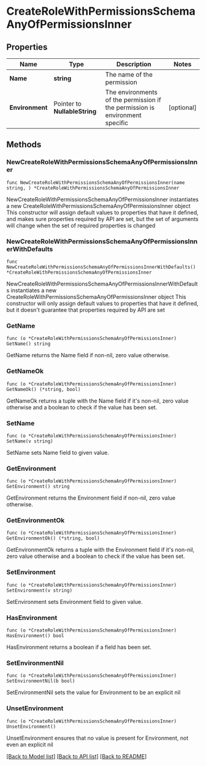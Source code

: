 # CreateRoleWithPermissionsSchemaAnyOfPermissionsInner

## Properties

Name | Type | Description | Notes
------------ | ------------- | ------------- | -------------
**Name** | **string** | The name of the permission | 
**Environment** | Pointer to **NullableString** | The environments of the permission if the permission is environment specific | [optional] 

## Methods

### NewCreateRoleWithPermissionsSchemaAnyOfPermissionsInner

`func NewCreateRoleWithPermissionsSchemaAnyOfPermissionsInner(name string, ) *CreateRoleWithPermissionsSchemaAnyOfPermissionsInner`

NewCreateRoleWithPermissionsSchemaAnyOfPermissionsInner instantiates a new CreateRoleWithPermissionsSchemaAnyOfPermissionsInner object
This constructor will assign default values to properties that have it defined,
and makes sure properties required by API are set, but the set of arguments
will change when the set of required properties is changed

### NewCreateRoleWithPermissionsSchemaAnyOfPermissionsInnerWithDefaults

`func NewCreateRoleWithPermissionsSchemaAnyOfPermissionsInnerWithDefaults() *CreateRoleWithPermissionsSchemaAnyOfPermissionsInner`

NewCreateRoleWithPermissionsSchemaAnyOfPermissionsInnerWithDefaults instantiates a new CreateRoleWithPermissionsSchemaAnyOfPermissionsInner object
This constructor will only assign default values to properties that have it defined,
but it doesn't guarantee that properties required by API are set

### GetName

`func (o *CreateRoleWithPermissionsSchemaAnyOfPermissionsInner) GetName() string`

GetName returns the Name field if non-nil, zero value otherwise.

### GetNameOk

`func (o *CreateRoleWithPermissionsSchemaAnyOfPermissionsInner) GetNameOk() (*string, bool)`

GetNameOk returns a tuple with the Name field if it's non-nil, zero value otherwise
and a boolean to check if the value has been set.

### SetName

`func (o *CreateRoleWithPermissionsSchemaAnyOfPermissionsInner) SetName(v string)`

SetName sets Name field to given value.


### GetEnvironment

`func (o *CreateRoleWithPermissionsSchemaAnyOfPermissionsInner) GetEnvironment() string`

GetEnvironment returns the Environment field if non-nil, zero value otherwise.

### GetEnvironmentOk

`func (o *CreateRoleWithPermissionsSchemaAnyOfPermissionsInner) GetEnvironmentOk() (*string, bool)`

GetEnvironmentOk returns a tuple with the Environment field if it's non-nil, zero value otherwise
and a boolean to check if the value has been set.

### SetEnvironment

`func (o *CreateRoleWithPermissionsSchemaAnyOfPermissionsInner) SetEnvironment(v string)`

SetEnvironment sets Environment field to given value.

### HasEnvironment

`func (o *CreateRoleWithPermissionsSchemaAnyOfPermissionsInner) HasEnvironment() bool`

HasEnvironment returns a boolean if a field has been set.

### SetEnvironmentNil

`func (o *CreateRoleWithPermissionsSchemaAnyOfPermissionsInner) SetEnvironmentNil(b bool)`

 SetEnvironmentNil sets the value for Environment to be an explicit nil

### UnsetEnvironment
`func (o *CreateRoleWithPermissionsSchemaAnyOfPermissionsInner) UnsetEnvironment()`

UnsetEnvironment ensures that no value is present for Environment, not even an explicit nil

[[Back to Model list]](../README.md#documentation-for-models) [[Back to API list]](../README.md#documentation-for-api-endpoints) [[Back to README]](../README.md)


